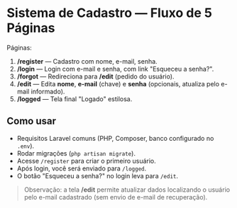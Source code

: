 # Sistema de Cadastro — Fluxo de 5 Páginas

Páginas:
1. **/register** — Cadastro com nome, e-mail, senha.
2. **/login** — Login com e-mail e senha, com link "Esqueceu a senha?".
3. **/forgot** — Redireciona para **/edit** (pedido do usuário).
4. **/edit** — Edita **nome**, **e-mail** (chave) e **senha** (opcionais, atualiza pelo e-mail informado).
5. **/logged** — Tela final "Logado" estilosa.

## Como usar
- Requisitos Laravel comuns (PHP, Composer, banco configurado no `.env`).
- Rodar migrações (`php artisan migrate`).
- Acesse `/register` para criar o primeiro usuário.
- Após login, você será enviado para `/logged`.
- O botão "Esqueceu a senha?" no login leva para `/edit`.

> Observação: a tela **/edit** permite atualizar dados localizando o usuário pelo e-mail cadastrado (sem envio de e-mail de recuperação).
